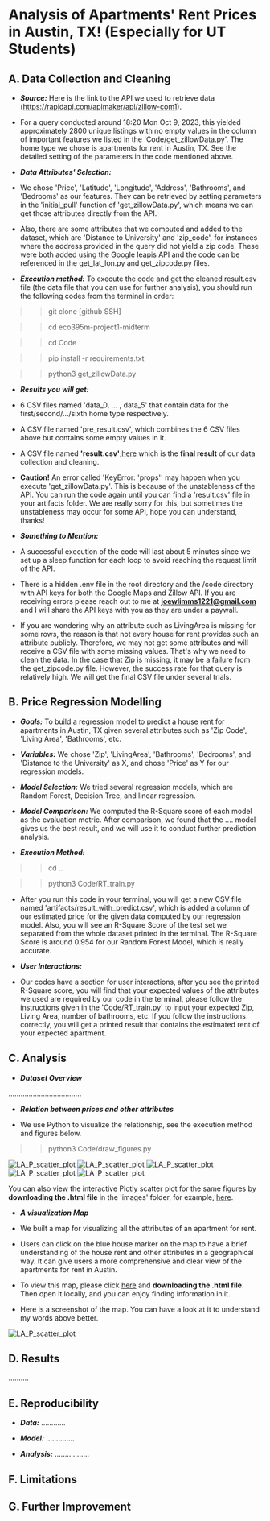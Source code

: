 # Analysis of Apartments' Rent Prices in Austin, TX! (Especially for UT Students)


## A. Data Collection and Cleaning
 
* ***Source:*** Here is the link to the API we used to retrieve data (https://rapidapi.com/apimaker/api/zillow-com1). 

* For a query conducted around 18:20 Mon Oct 9, 2023, this yielded approximately 2800 unique listings with no empty values in the column of important features we listed in the 'Code/get_zillowData.py'. The home type we chose is apartments for rent in Austin, TX. See the detailed setting of the parameters in the code mentioned above.

* ***Data Attributes' Selection:***
* We chose 'Price', 'Latitude', 'Longitude', 'Address', 'Bathrooms', and 'Bedrooms' as our features. They can be retrieved by setting parameters in the 'initial_pull' function of 'get_zillowData.py', which means we can get those attributes directly from the API.
* Also, there are some attributes that we computed and added to the dataset, which are 'Distance to University' and 'zip_code', for instances where the address provided in the query did not yield a zip code. These were both added using the Google leapis API and the code can be referenced in the get_lat_lon.py and get_zipcode.py files.


* ***Execution method:*** To execute the code and get the cleaned result.csv file (the data file that you can use for further analysis), you should run the following codes from the terminal in order: 

>> git clone [github SSH]

>> cd eco395m-project1-midterm

>> cd Code  

>> pip install -r requirements.txt

>> python3 get_zillowData.py

* ***Results you will get:***
* 6 CSV files named 'data_0, ... , data_5' that contain data for the first/second/.../sixth home type respectively.
* A CSV file named 'pre_result.csv', which combines the 6 CSV files above but contains some empty values in it.
* A CSV file named **'result.csv'**,[here](artifacts/result.csv) which is the **final result** of our data collection and cleaning.  

* **Caution!** An error called 'KeyError: 'props'' may happen when you execute 'get_zillowData.py'. This is because of the unstableness of the API. You can run the code again until you can find a 'result.csv' file in your artifacts folder. We are really sorry for this, but sometimes the unstableness may occur for some API, hope you can understand, thanks!
 
   
* ***Something to Mention:***
 
* A successful execution of the code will last about 5 minutes since we set up a sleep function for each loop to avoid reaching the request limit of the API. 


* There is a hidden .env file in the root directory and the /code directory with API keys for both the Google Maps and Zillow API. If you are receiving errors please reach out to me at **joewlimms1221@gmail.com** and I will share the API keys with you as they are under a paywall.


* If you are wondering why an attribute such as LivingArea is missing for some rows, the reason is that not every house for rent provides such an attribute publicly. Therefore, we may not get some attributes and will receive a CSV file with some missing values. That's why we need to clean the data. In the case that Zip is missing, it may be a failure from the get_zipcode.py file. However, the success rate for that query is relatively high. We will get the final CSV file under several trials.


## B. Price Regression Modelling

* ***Goals:*** To build a regression model to predict a house rent for apartments in Austin, TX given several attributes such as 'Zip Code', 'Living Area', 'Bathrooms', etc.

* ***Variables:*** We chose 'Zip', 'LivingArea', 'Bathrooms', 'Bedrooms', and 'Distance to the University' as X, and chose 'Price' as Y for our regression models.

* ***Model Selection:*** We tried several regression models, which are Random Forest, Decision Tree, and linear regression.

* ***Model Comparison:*** We computed the R-Square score of each model as the evaluation metric. After comparison, we found that the .... model gives us the best result, and we will use it to conduct further prediction analysis.
  
  
* ***Execution Method:***

>> cd ..

>> python3 Code/RT_train.py

* After you run this code in your terminal, you will get a new CSV file named 'artifacts/result_with_predict.csv', which is added a column of our estimated price for the given data computed by our regression model. Also, you will see an R-Square Score of the test set we separated from the whole dataset printed in the terminal. The R-Square Score is around 0.954 for our Random Forest Model, which is really accurate.

* ***User Interactions:***
* Our codes have a section for user interactions, after you see the printed R-Square score, you will find that your expected values of the attributes we used are required by our code in the terminal, please follow the instructions given in the 'Code/RT_train.py' to input your expected Zip, Living Area, number of bathrooms, etc. If you follow the instructions correctly, you will get a printed result that contains the estimated rent of your expected apartment.





## C. Analysis


* ***Dataset Overview***

....................................



* ***Relation between prices and other attributes***

* We use Python to visualize the relationship, see the execution method and figures below.

  
>> python3 Code/draw_figures.py

![LA_P_scatter_plot](images/Price_Area.png)
![LA_P_scatter_plot](images/Price_Distance.png)
![LA_P_scatter_plot](images/Price_Bathrooms.png)
![LA_P_scatter_plot](images/Price_Bedrooms.png)
![LA_P_scatter_plot](images/Price_Zip.png)


You can also view the interactive Plotly scatter plot for the same figures by **downloading the .html file** in the 'images' folder, for example, [here](images/DISvsPRICE_scatter_plot.html).

* ***A visualization Map***

* We built a map for visualizing all the attributes of an apartment for rent.

* Users can click on the blue house marker on the map to have a brief understanding of the house rent and other attributes in a geographical way. It can give users a more comprehensive and clear view of the apartments for rent in Austin.

* To view this map, please click [here](images/rent_price_map.html) and **downloading the .html file**. Then open it locally, and you can enjoy finding information in it.


* Here is a screenshot of the map. You can have a look at it to understand my words above better.


![LA_P_scatter_plot](images/screenshot_of_map.png)
  

## D. Results  
..........  


## E. Reproducibility

* ***Data:***
............
  
* ***Model:***
..............
  
* ***Analysis:***
.................
  
  



## F. Limitations

  
## G. Further Improvement






